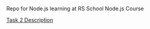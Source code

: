 Repo for Node.js learning at RS School Node.js Course

[Task 2 Description](https://github.com/AlreadyBored/nodejs-assignments/blob/main/assignments/crud-api/assignment.md)